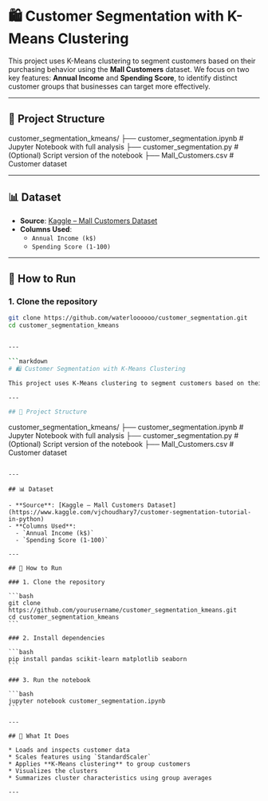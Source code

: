 # 🛍️ Customer Segmentation with K-Means Clustering

This project uses K-Means clustering to segment customers based on their purchasing behavior using the **Mall Customers** dataset. We focus on two key features: **Annual Income** and **Spending Score**, to identify distinct customer groups that businesses can target more effectively.

---

## 📁 Project Structure

customer_segmentation_kmeans/
├── customer_segmentation.ipynb # Jupyter Notebook with full analysis
├── customer_segmentation.py # (Optional) Script version of the notebook
├── Mall_Customers.csv # Customer dataset

---

## 📊 Dataset

- **Source**: [Kaggle – Mall Customers Dataset](https://www.kaggle.com/vjchoudhary7/customer-segmentation-tutorial-in-python)
- **Columns Used**:
  - `Annual Income (k$)`
  - `Spending Score (1-100)`

---

## 🚀 How to Run

### 1. Clone the repository

```bash
git clone https://github.com/waterloooooo/customer_segmentation.git
cd customer_segmentation_kmeans


---

```markdown
# 🛍️ Customer Segmentation with K-Means Clustering

This project uses K-Means clustering to segment customers based on their purchasing behavior using the **Mall Customers** dataset. We focus on two key features: **Annual Income** and **Spending Score**, to identify distinct customer groups that businesses can target more effectively.

---

## 📁 Project Structure

```

customer\_segmentation\_kmeans/
├── customer\_segmentation.ipynb     # Jupyter Notebook with full analysis
├── customer\_segmentation.py        # (Optional) Script version of the notebook
├── Mall\_Customers.csv              # Customer dataset

````

---

## 📊 Dataset

- **Source**: [Kaggle – Mall Customers Dataset](https://www.kaggle.com/vjchoudhary7/customer-segmentation-tutorial-in-python)
- **Columns Used**:
  - `Annual Income (k$)`
  - `Spending Score (1-100)`

---

## 🚀 How to Run

### 1. Clone the repository

```bash
git clone https://github.com/yourusername/customer_segmentation_kmeans.git
cd customer_segmentation_kmeans
```

### 2. Install dependencies

```bash
pip install pandas scikit-learn matplotlib seaborn
```

### 3. Run the notebook

```bash
jupyter notebook customer_segmentation.ipynb
```

---

## 🤖 What It Does

* Loads and inspects customer data
* Scales features using `StandardScaler`
* Applies **K-Means clustering** to group customers
* Visualizes the clusters
* Summarizes cluster characteristics using group averages

---
